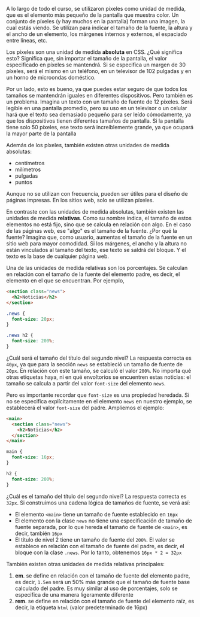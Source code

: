 A lo largo de todo el curso, se utilizaron píxeles como unidad de medida, que es el elemento más pequeño de la pantalla que muestra color. Un conjunto de píxeles (y hay muchos en la pantalla) forman una imagen, la cual estás viendo. Se utilizan para indicar el tamaño de la fuente, la altura y el ancho de un elemento, los márgenes internos y externos, el espaciado entre líneas, etc.

Los píxeles son una unidad de medida **absoluta** en CSS. ¿Qué significa esto? Significa que, sin importar el tamaño de la pantalla, el valor especificado en píxeles se mantendrá. Si se especifica un margen de 30 píxeles, será el mismo en un teléfono, en un televisor de 102 pulgadas y en un horno de microondas doméstico.

Por un lado, esto es bueno, ya que puedes estar seguro de que todos los tamaños se mantendrán iguales en diferentes dispositivos. Pero también es un problema. Imagina un texto con un tamaño de fuente de 12 píxeles. Será legible en una pantalla promedio, pero su uso en un televisor o un celular hará que el texto sea demasiado pequeño para ser leído cómodamente, ya que los dispositivos tienen diferentes tamaños de pantalla. Si la pantalla tiene solo 50 píxeles, ese texto será increíblemente grande, ya que ocupará la mayor parte de la pantalla

Además de los píxeles, también existen otras unidades de medida absolutas:

* centímetros
* milímetros
* pulgadas
* puntos

Aunque no se utilizan con frecuencia, pueden ser útiles para el diseño de páginas impresas. En los sitios web, solo se utilizan píxeles.

En contraste con las unidades de medida absolutas, también existen las unidades de medida **relativas**. Como su nombre indica, el tamaño de estos elementos no está fijo, sino que se calcula en relación con algo. En el caso de las páginas web, ese "algo" es el tamaño de la fuente. ¿Por qué la fuente? Imagina que, como usuario, aumentas el tamaño de la fuente en un sitio web para mayor comodidad. Si los márgenes, el ancho y la altura no están vinculados al tamaño del texto, ese texto se saldrá del bloque. Y el texto es la base de cualquier página web.

Una de las unidades de medida relativas son los porcentajes. Se calculan en relación con el tamaño de la fuente del elemento padre, es decir, el elemento en el que se encuentran. Por ejemplo,

```html
<section class="news">
  <h2>Noticias</h2>
</section>
```

```css
.news {
  font-size: 20px;
}

.news h2 {
  font-size: 200%;
}
```

¿Cuál será el tamaño del título del segundo nivel? La respuesta correcta es `40px`, ya que para la sección `news` se estableció un tamaño de fuente de `20px`. En relación con este tamaño, se calculó el valor `200%`. No importa qué otras etiquetas haya, ni en qué envoltorios se encuentren estas noticias: el tamaño se calcula a partir del valor `font-size` del elemento `news`.

Pero es importante recordar que `font-size` es una propiedad heredada. Si no se especifica explícitamente en el elemento `news` en nuestro ejemplo, se establecerá el valor `font-size` del padre. Ampliemos el ejemplo:

```html
<main>
  <section class="news">
    <h2>Noticias</h2>
  </section>
</main>
```

```css
main {
  font-size: 16px;
}

h2 {
  font-size: 200%;
}
```

¿Cuál es el tamaño del título del segundo nivel? La respuesta correcta es `32px`. Si construimos una cadena lógica de tamaños de fuente, se verá así:

* El elemento `<main>` tiene un tamaño de fuente establecido en `16px`
* El elemento con la clase `news` no tiene una especificación de tamaño de fuente separada, por lo que hereda el tamaño de fuente de `<main>`, es decir, también `16px`
* El título de nivel 2 tiene un tamaño de fuente del `200%`. El valor se establece en relación con el tamaño de fuente del padre, es decir, el bloque con la clase `.news`. Por lo tanto, obtenemos `16px * 2 = 32px`

También existen otras unidades de medida relativas principales:

1. **em**. se define en relación con el tamaño de fuente del elemento padre, es decir, `1.5em` será un 50% más grande que el tamaño de fuente base calculado del padre. Es muy similar al uso de porcentajes, solo se especifica de una manera ligeramente diferente
2. **rem**. se define en relación con el tamaño de fuente del elemento raíz, es decir, la etiqueta `html` (valor predeterminado de 16px)
